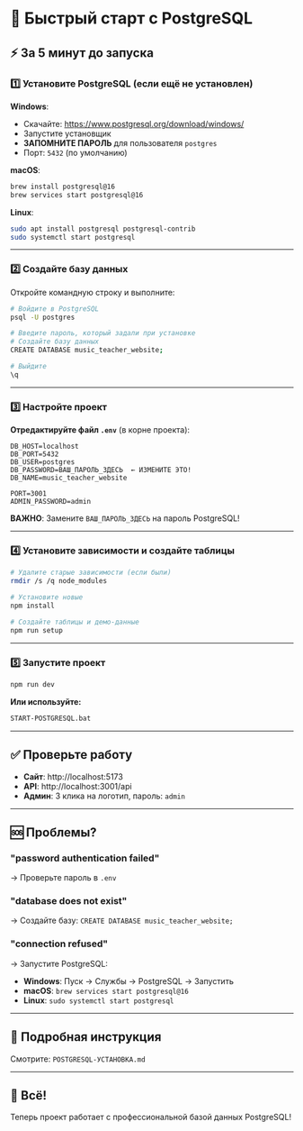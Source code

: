 # 🚀 Быстрый старт с PostgreSQL

## ⚡ За 5 минут до запуска

### 1️⃣ Установите PostgreSQL (если ещё не установлен)

**Windows**:
- Скачайте: https://www.postgresql.org/download/windows/
- Запустите установщик
- **ЗАПОМНИТЕ ПАРОЛЬ** для пользователя `postgres`
- Порт: `5432` (по умолчанию)

**macOS**:
```bash
brew install postgresql@16
brew services start postgresql@16
```

**Linux**:
```bash
sudo apt install postgresql postgresql-contrib
sudo systemctl start postgresql
```

---

### 2️⃣ Создайте базу данных

Откройте командную строку и выполните:

```bash
# Войдите в PostgreSQL
psql -U postgres

# Введите пароль, который задали при установке
# Создайте базу данных
CREATE DATABASE music_teacher_website;

# Выйдите
\q
```

---

### 3️⃣ Настройте проект

**Отредактируйте файл `.env`** (в корне проекта):

```env
DB_HOST=localhost
DB_PORT=5432
DB_USER=postgres
DB_PASSWORD=ВАШ_ПАРОЛЬ_ЗДЕСЬ  ← ИЗМЕНИТЕ ЭТО!
DB_NAME=music_teacher_website

PORT=3001
ADMIN_PASSWORD=admin
```

**ВАЖНО**: Замените `ВАШ_ПАРОЛЬ_ЗДЕСЬ` на пароль PostgreSQL!

---

### 4️⃣ Установите зависимости и создайте таблицы

```bash
# Удалите старые зависимости (если были)
rmdir /s /q node_modules

# Установите новые
npm install

# Создайте таблицы и демо-данные
npm run setup
```

---

### 5️⃣ Запустите проект

```bash
npm run dev
```

**Или используйте:**
```bash
START-POSTGRESQL.bat
```

---

## ✅ Проверьте работу

- **Сайт**: http://localhost:5173
- **API**: http://localhost:3001/api
- **Админ**: 3 клика на логотип, пароль: `admin`

---

## 🆘 Проблемы?

### "password authentication failed"
→ Проверьте пароль в `.env`

### "database does not exist"
→ Создайте базу: `CREATE DATABASE music_teacher_website;`

### "connection refused"
→ Запустите PostgreSQL:
- **Windows**: Пуск → Службы → PostgreSQL → Запустить
- **macOS**: `brew services start postgresql@16`
- **Linux**: `sudo systemctl start postgresql`

---

## 📖 Подробная инструкция

Смотрите: `POSTGRESQL-УСТАНОВКА.md`

---

## 🎉 Всё!

Теперь проект работает с профессиональной базой данных PostgreSQL!
